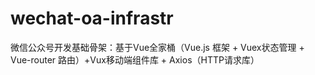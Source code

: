 # wechat-oa-infrastr
微信公众号开发基础骨架：基于Vue全家桶（Vue.js 框架 + Vuex状态管理 + Vue-router 路由）+Vux移动端组件库 + Axios（HTTP请求库）
